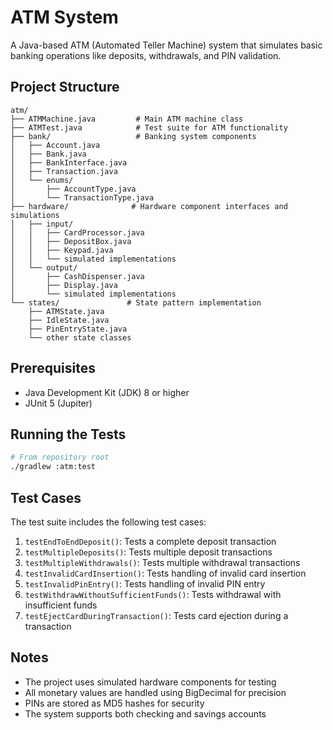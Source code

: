 # ATM System

A Java-based ATM (Automated Teller Machine) system that simulates basic banking operations like deposits, withdrawals, and PIN validation.

## Project Structure

```
atm/
├── ATMMachine.java         # Main ATM machine class
├── ATMTest.java            # Test suite for ATM functionality
├── bank/                   # Banking system components
│   ├── Account.java
│   ├── Bank.java
│   ├── BankInterface.java
│   ├── Transaction.java
│   └── enums/
│       ├── AccountType.java
│       └── TransactionType.java
├── hardware/              # Hardware component interfaces and simulations
│   ├── input/
│   │   ├── CardProcessor.java
│   │   ├── DepositBox.java
│   │   ├── Keypad.java
│   │   └── simulated implementations
│   └── output/
│       ├── CashDispenser.java
│       ├── Display.java
│       └── simulated implementations
└── states/               # State pattern implementation
    ├── ATMState.java
    ├── IdleState.java
    ├── PinEntryState.java
    └── other state classes
```

## Prerequisites

- Java Development Kit (JDK) 8 or higher
- JUnit 5 (Jupiter)

## Running the Tests

```bash
# From repository root
./gradlew :atm:test
```

## Test Cases

The test suite includes the following test cases:

1. `testEndToEndDeposit()`: Tests a complete deposit transaction
2. `testMultipleDeposits()`: Tests multiple deposit transactions
3. `testMultipleWithdrawals()`: Tests multiple withdrawal transactions
4. `testInvalidCardInsertion()`: Tests handling of invalid card insertion
5. `testInvalidPinEntry()`: Tests handling of invalid PIN entry
6. `testWithdrawWithoutSufficientFunds()`: Tests withdrawal with insufficient funds
7. `testEjectCardDuringTransaction()`: Tests card ejection during a transaction

## Notes

- The project uses simulated hardware components for testing
- All monetary values are handled using BigDecimal for precision
- PINs are stored as MD5 hashes for security
- The system supports both checking and savings accounts 
